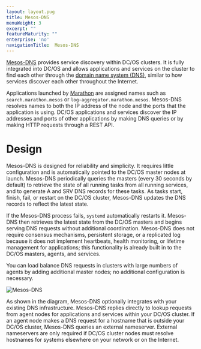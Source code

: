 ```yaml
---
layout: layout.pug
title: Mesos-DNS
menuWeight: 3
excerpt: ""
featureMaturity: ""
enterprise: 'no'
navigationTitle:  Mesos-DNS
---
```


<!-- This source repo for this topic is https://github.com/dcos/dcos-docs -->


[Mesos-DNS][1] provides service discovery within DC/OS clusters. It is fully integrated into DC/OS and allows applications and services on the cluster to find each other through the [domain name system (DNS)][2], similar to how services discover each other throughout the Internet.

Applications launched by [Marathon][3] are assigned names such as `search.marathon.mesos` or `log-aggregator.marathon.mesos`. Mesos-DNS resolves names to both the IP address of the node and the ports that the application is using. DC/OS applications and services discover the IP addresses and ports of other applications by making DNS queries or by making HTTP requests through a REST API.

# Design

Mesos-DNS is designed for reliability and simplicity. It requires little configuration and is automatically pointed to the DC/OS master nodes at launch. Mesos-DNS periodically queries the masters (every 30 seconds by default) to retrieve the state of all running tasks from all running services, and to generate A and SRV DNS records for these tasks. As tasks start, finish, fail, or restart on the DC/OS cluster, Mesos-DNS updates the DNS records to reflect the latest state.

If the Mesos-DNS process fails, `systemd` automatically restarts it. Mesos-DNS then retrieves the latest state from the DC/OS masters and begins serving DNS requests without additional coordination. Mesos-DNS does not require consensus mechanisms, persistent storage, or a replicated log because it does not implement heartbeats, health monitoring, or lifetime management for applications; this functionality is already built in to the DC/OS masters, agents, and services.

You can load balance DNS requests in clusters with large numbers of agents by adding additional master nodes; no additional configuration is necessary.

![Mesos-DNS](/docs/1.10/img/mesos-dns.png)

As shown in the diagram, Mesos-DNS optionally integrates with your existing DNS infrastructure. Mesos-DNS replies directly to lookup requests from agent nodes for applications and services within your DC/OS cluster. If an agent node makes a DNS request for a hostname that is outside your DC/OS cluster, Mesos-DNS queries an external nameserver. External nameservers are only required if DC/OS cluster nodes must resolve hostnames for systems elsewhere on your network or on the Internet.

 [1]: https://github.com/mesosphere/mesos-dns
 [2]: http://en.wikipedia.org/wiki/Domain_Name_System
 [3]: https://github.com/mesosphere/marathon
